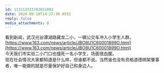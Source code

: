 ```yaml
---
id: 113113723702651093
date: 2024-09-10T14:27:30.055Z
reply: false
media_attachments: 0
---
```


看到新闻，武汉光谷谭湖路藏龙二小，一辆公交车冲入小学生人群。 [https://www.163.com/news/article/JBO8U1C60001899O.html](https://www.163.com/news/article/JBO8U1C60001899O.html)   
今天我们市实验二小门口也撞死一名小学生，场面很血腥。  
现在社会情况大家都知道是什么样，但谁都不说。当然谁也没有资格道德绑架肇事者，唯一能做的就是尽量保护好自己和身边人。

